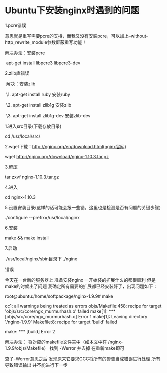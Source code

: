 # Ubuntu下安装nginx时遇到的问题



1.pcre错误

意思就是重写需要pcre的支持，而我又没有安装pcre，可以加上–without-http_rewrite_module参数屏蔽重写功能！

   解决办法：安装pcre

​     apt-get install libpcre3 libpcre3-dev

 

2.zlib库错误

​     解决：安装zlib

​        \1. apt-get install ruby 安装ruby

​        \2. apt-get install zlib1g 安装zlib

​        \3. apt-get install zlib1g-dev 安装zlib-dev

 

1.进入src目录(下载存放目录)

   cd /usr/local/src/

2.wget下载：http://nginx.org/en/download.html(nginx官网)

   wget http://nginx.org/download/nginx-1.10.3.tar.gz

3.解压

   tar zxvf nginx-1.10.3.tar.gz

4.进入

   cd nginx-1.10.3

5.设置安装目录(这样的话可能会报一些错，这里也是检测是否有问题的关键步骤)

   ./configure --prefix=/usr/local/nginx

6.安装

   make && make install

7.启动

​	/usr/local/nginx/sbin目录下 ./nginx







错误

今天在一台新的服务器上 准备安装nginx 一开始装的扩展什么的都很顺利 但是make的时候出了问题 我确定所有需要的扩展都已经安装好了，出现问题如下：

root@ubuntu:/home/softpackage/nginx-1.9.9# make

cc1: all warnings being treated as errors
 objs/Makefile:458: recipe for target 'objs/src/core/ngx_murmurhash.o' failed
 make[1]: *** [objs/src/core/ngx_murmurhash.o] Error 1
 make[1]: Leaving directory '/nginx-1.9.9'
 Makefile:8: recipe for target 'build' failed

make: *** [build] Error 2

解决办法：
 将对应的makefile文件夹中（如本文中在 /nginx-1.9.9/objs/Makefile） 找到 -Werror 并去掉 在重新make即可

查了-Werror意思之后 发现原来它要求GCC将所有的警告当成错误进行处理 所有导致错误输出 并不能进行下一步